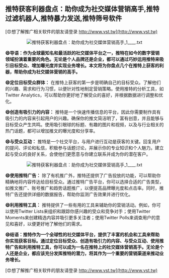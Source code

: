 ## **推特获客利器盘点：助你成为社交媒体营销高手,推特过滤机器人,推特暴力发送,推特筛号软件**

[😍想了解推广相关软件的朋友请登录 http://www.vst.tw](http://www.vst.tw)

 <center><img src="https://vst.tw/MP4/tuiguang/png/5.png" alt="推特获客利器盘点：助你成为社交媒体营销高手_1____.txt"></center>

**😄导语：作为全球最知名和最活跃的社交媒体平台之一，推特在如今的数字营销领域扮演着重要的角色。无论是个人品牌还是企业，都可以通过巧妙运用推特来吸引目标受众、增加曝光度并实现业务增长。本文将为你盘点几个在推特上获客的利器，帮助你成为社交媒体营销的高手。**

**😄定位目标受众群体：**
在推特上获客的第一步是明确自己的目标受众。了解他们的兴趣、需求和行为习惯，以便针对性地制定营销策略。使用推特的分析工具，如Twitter Analytics，可以帮助你更好地了解受众的喜好，并根据数据进行调整和优化。

**😄创造有吸引力的内容：**
推特是一个快速传播信息的平台，因此你需要制作具有吸引力的内容来引起用户的兴趣。确保你的推文简洁明了，富有创意，并且能够与目标受众产生共鸣。使用吸引眼球的标题、有趣的图片和视频，以及与行业相关的热门话题，都可以增加推文的曝光度和分享率。

**😄与受众互动：**
推特是一个社交平台，与用户进行互动是获客的关键。回复用户的提问、评论和私信，积极参与话题讨论，并展示你的专业知识和个人魅力。建立起与受众的良好关系，会使他们更愿意与你建立联系并成为你的潜在客户。

 <center><img src="https://vst.tw/MP4/tuiguang/png/2.png" alt="推特获客利器盘点：助你成为社交媒体营销高手_1____.txt"></center>

**😄使用推特广告：**
除了有机推广外，推特还提供了广告投放的功能，可以帮助你精确地将内容传达给目标受众。通过推特广告平台，你可以选择合适的广告类型，如推文推广、账号推广和趋势话题推广，以便提高品牌曝光度和点击率。同时，推特广告还提供详细的数据报告，帮助你监测广告效果并进行优化。

**😄利用推特工具：**
推特提供了一些有用的工具来辅助你的营销活动。例如，你可以使用Twitter Lists来组织和跟踪你感兴趣的受众和竞争对手；使用Twitter Moments来创建精选内容并吸引更多关注者；使用Twitter Polls来调查用户的意见和喜好，以便更好地了解他们的需求。

**😄结语：推特作为一个全球性的社交媒体平台，提供了丰富的机会和工具来帮助你实现获客目标。通过定位目标受众、创造有吸引力的内容、与受众互动、使用推特广告和利用推特工具，你可以成为一名在推特上的社交媒体营销高手。无论是个人还是企业，都应该充分发挥推特的潜力，将其作为一个重要的营销渠道来推动业务增长。**

[😍想了解推广相关软件的朋友请登录 http://www.vst.tw](http://www.vst.tw)



